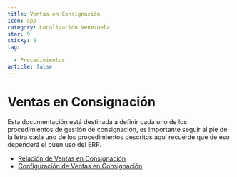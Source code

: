 ```yaml
---
title: Ventas en Consignación
icon: app
category: Localización Venezuela
star: 9
sticky: 9
tag:

  - Procedimientos
article: false
---
```


**Ventas en Consignación**
===========================

Esta documentación está destinada a definir cada uno de los procedimientos de gestión de consignación, es importante seguir al pie de la letra cada uno de los procedimientos descritos aquí recuerde que de eso dependerá el buen uso del ERP.

- [Relación de Ventas en Consignación](consignment-sales-ratio)
- [Configuración de Ventas en Consignación](consignment-sales-setup)
